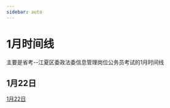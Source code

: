 ```yaml
---
sidebar: auto
---
```


# 1月时间线

主要是省考--江夏区委政法委信息管理岗位公务员考试的1月时间线

## 1月22日
[1月22日](/examinationStudy/timeLine/January/2024.01.22.html "1月22日")

